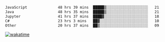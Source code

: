 <!--START_SECTION:waka-->

```txt
JavaScript              48 hrs 39 mins  █████▒░░░░░░░░░░░░░░░░░░░   21.86 %
Java                    48 hrs 35 mins  █████▒░░░░░░░░░░░░░░░░░░░   21.83 %
Jupyter                 41 hrs 37 mins  ████▓░░░░░░░░░░░░░░░░░░░░   18.70 %
C#                      23 hrs 3 mins   ██▓░░░░░░░░░░░░░░░░░░░░░░   10.36 %
Other                   20 hrs 37 mins  ██▒░░░░░░░░░░░░░░░░░░░░░░   09.27 %
```

<!--END_SECTION:waka-->
[![wakatime](https://wakatime.com/badge/user/6c2f442e-41b4-42e3-bc06-d5d8203ad1da.svg)](https://wakatime.com/@6c2f442e-41b4-42e3-bc06-d5d8203ad1da)
